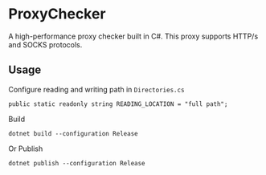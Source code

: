 # ProxyChecker
A high-performance proxy checker built in C#. This proxy supports HTTP/s and SOCKS protocols. 

## Usage
Configure reading and writing path in `Directories.cs`
```
public static readonly string READING_LOCATION = "full path";
```

Build
```
dotnet build --configuration Release
```

Or Publish
```
dotnet publish --configuration Release
```
